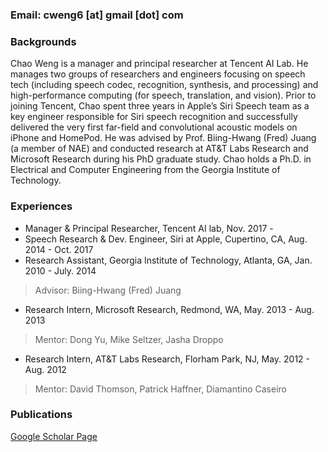 

### Email: cweng6 [at] gmail [dot] com

### Backgrounds

Chao Weng is a manager and principal researcher at Tencent AI Lab. He manages two groups of researchers and engineers focusing on speech tech (including speech codec, recognition, synthesis, and processing) and high-performance computing (for speech, translation, and vision). Prior to joining Tencent, Chao spent three years in Apple’s Siri Speech team as a key engineer responsible for Siri speech recognition and successfully delivered the very first far-field and convolutional acoustic models on iPhone and HomePod. He was advised by Prof. Biing-Hwang (Fred) Juang (a member of NAE) and conducted research at AT&T Labs Research and Microsoft Research during his PhD graduate study. Chao holds a Ph.D. in Electrical and Computer Engineering from the Georgia Institute of Technology.


### Experiences 

- Manager & Principal Researcher, Tencent AI lab, Nov. 2017 - 
- Speech Research & Dev. Engineer, Siri at Apple, Cupertino, CA, Aug. 2014 - Oct. 2017
- Research Assistant, Georgia Institute of Technology, Atlanta, GA,  Jan. 2010 - July. 2014
> Advisor: Biing-Hwang (Fred) Juang
- Research Intern, Microsoft Research, Redmond, WA,  May. 2013 - Aug. 2013
> Mentor: Dong Yu, Mike Seltzer, Jasha Droppo
- Research Intern, AT&T Labs Research, Florham Park, NJ,  May. 2012 - Aug. 2012
> Mentor: David Thomson, Patrick Haffner, Diamantino Caseiro

### Publications

[Google Scholar Page](https://scholar.google.com/citations?user=pRA19-8AAAAJ&hl=en)  

